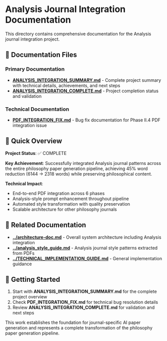 # Analysis Journal Integration Documentation

This directory contains comprehensive documentation for the Analysis journal integration project.

## 📁 **Documentation Files**

### **Primary Documentation**
- **[ANALYSIS_INTEGRATION_SUMMARY.md](./ANALYSIS_INTEGRATION_SUMMARY.md)** - Complete project summary with technical details, achievements, and next steps
- **[ANALYSIS_INTEGRATION_COMPLETE.md](./ANALYSIS_INTEGRATION_COMPLETE.md)** - Project completion status and validation

### **Technical Documentation**
- **[PDF_INTEGRATION_FIX.md](./PDF_INTEGRATION_FIX.md)** - Bug fix documentation for Phase II.4 PDF integration issue

## 🎯 **Quick Overview**

**Project Status**: ✅ COMPLETE

**Key Achievement**: Successfully integrated Analysis journal patterns across the entire philosophy paper generation pipeline, achieving 45% word reduction (6144 → 2318 words) while preserving philosophical content.

**Technical Impact**: 
- End-to-end PDF integration across 6 phases
- Analysis-style prompt enhancement throughout pipeline  
- Automated style transformation with quality preservation
- Scalable architecture for other philosophy journals

## 📖 **Related Documentation**

- **[../architecture-doc.md](../architecture-doc.md)** - Overall system architecture including Analysis integration
- **[../analysis_style_guide.md](../analysis_style_guide.md)** - Analysis journal style patterns extracted from PDFs
- **[../TECHNICAL_IMPLEMENTATION_GUIDE.md](../TECHNICAL_IMPLEMENTATION_GUIDE.md)** - General implementation guidance

## 🚀 **Getting Started**

1. Start with **ANALYSIS_INTEGRATION_SUMMARY.md** for the complete project overview
2. Check **PDF_INTEGRATION_FIX.md** for technical bug resolution details
3. Review **ANALYSIS_INTEGRATION_COMPLETE.md** for validation and next steps

This work establishes the foundation for journal-specific AI paper generation and represents a complete transformation of the philosophy paper generation pipeline. 